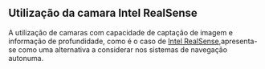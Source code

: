 ## Utilização da camara Intel RealSense
A utilização de camaras com capacidade de captação de imagem e informação de profundidade, como é o caso de [Intel RealSense](./Camara%20Intel%20RealSense.md),apresenta-se como uma alternativa a considerar nos sistemas de navegação autonuma.

